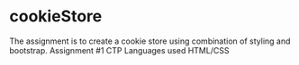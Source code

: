 # cookieStore


The assignment is to create a cookie store using combination of styling and bootstrap.
Assignment #1 CTP
Languages used HTML/CSS
